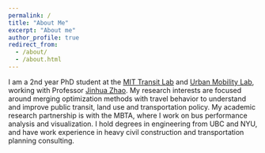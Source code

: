 ```yaml
---
permalink: /
title: "About Me"
excerpt: "About me"
author_profile: true
redirect_from: 
  - /about/
  - /about.html
---
```


I am a 2nd year PhD student at the [MIT Transit Lab](transit.mit.edu) and [Urban Mobility Lab](mobility.mit.edu), working with Professor [Jinhua Zhao](https://dusp.mit.edu/faculty/jinhua-zhao). My research interests are focused around merging optimization methods with travel behavior to understand and improve public transit, land use and transportation policy. My academic research partnership is with the MBTA, where I work on bus performance analysis and visualization. I hold degrees in engineering from UBC and NYU, and have work experience in heavy civil construction and transportation planning consulting. 
